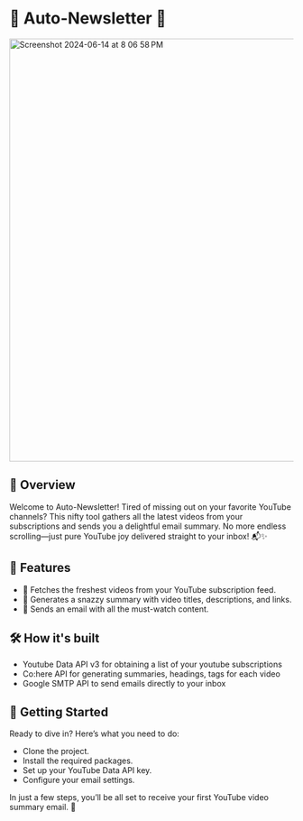 # 💌 Auto-Newsletter 💌
<img width="750" alt="Screenshot 2024-06-14 at 8 06 58 PM" src="https://github.com/ganeshasapu/auto-newsletter/assets/62232361/7a44fe49-e3db-4012-b447-b6536b119cc8">

## 🎉 Overview
Welcome to Auto-Newsletter! Tired of missing out on your favorite YouTube channels? This nifty tool gathers all the latest videos from your subscriptions and sends you a delightful email summary. No more endless scrolling—just pure YouTube joy delivered straight to your inbox! 📬✨

## 🌟 Features
- 🚀 Fetches the freshest videos from your YouTube subscription feed.
- 📝 Generates a snazzy summary with video titles, descriptions, and links.
- 📧 Sends an email with all the must-watch content.

## 🛠️ How it's built
- Youtube Data API v3 for obtaining a list of your youtube subscriptions
- Co:here API for generating summaries, headings, tags for each video
- Google SMTP API to send emails directly to your inbox

## 🏁 Getting Started
Ready to dive in? Here’s what you need to do:

- Clone the project.
- Install the required packages.
- Set up your YouTube Data API key.
- Configure your email settings.

In just a few steps, you’ll be all set to receive your first YouTube video summary email. 🎉
